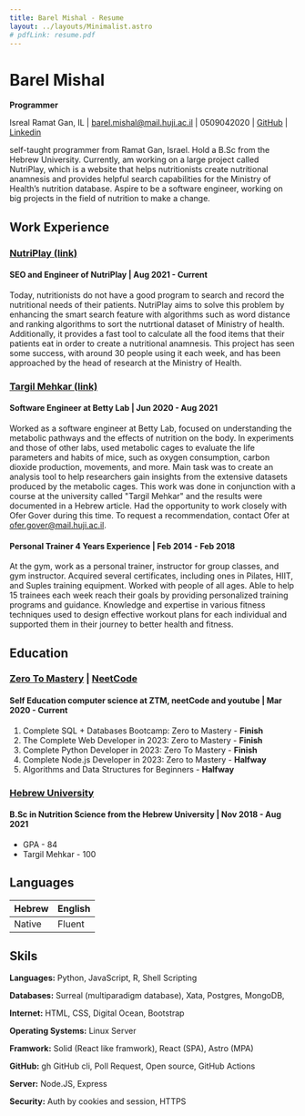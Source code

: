 ```yaml
---
title: Barel Mishal - Resume
layout: ../layouts/Minimalist.astro
# pdfLink: resume.pdf
---
```


# Barel Mishal
<!-- github, linkdin, phone,  -->

**Programmer**

Isreal Ramat Gan, IL | barel.mishal@mail.huji.ac.il | 0509042020 | [GitHub](<https://github.com/barel-mishal>) | [Linkedin](<https://www.linkedin.com/in/barel-mishal/>) 

self-taught programmer from Ramat Gan, Israel. Hold a B.Sc from the Hebrew University. Currently, am working on a large project called NutriPlay, which is a website that helps nutritionists create nutritional anamnesis and provides helpful search capabilities for the Ministry of Health’s nutrition database. Aspire to be a software engineer, working on big projects in the field of nutrition to make a change.

## Work Experience
 
### [NutriPlay (link)](<https://nutriplay.io>)

#### SEO and Engineer of NutriPlay | Aug 2021 - Current

Today, nutritionists do not have a good program to search and record the nutritional needs of their patients. NutriPlay aims to solve this problem by enhancing the smart search feature with algorithms such as word distance and ranking algorithms to sort the nutrtional dataset of Ministry of health. Additionally, it provides a fast tool to calculate all the food items that their patients eat in order to create a nutritional anamnesis. This project has seen some success, with around 30 people using it each week, and has been approached by the head of research at the Ministry of Health.

### [Targil Mehkar (link)](<https://docs.google.com/document/d/1riWszdZaGeG8sQb_88hFiMAbSOKesnofOflr3RHObHo/edit?usp=sharing>)

#### Software Engineer at Betty Lab | Jun 2020 - Aug 2021

Worked as a software engineer at Betty Lab, focused on understanding the metabolic pathways and the effects of nutrition on the body. In experiments and those of other labs, used metabolic cages to evaluate the life parameters and habits of mice, such as oxygen consumption, carbon dioxide production, movements, and more. Main task was to create an analysis tool to help researchers gain insights from the extensive datasets produced by the metabolic cages. This work was done in conjunction with a course at the university called "Targil Mehkar" and the results were documented in a Hebrew article. Had the opportunity to work closely with Ofer Gover during this time. To request a recommendation, contact Ofer at ofer.gover@mail.huji.ac.il.

#### Personal Trainer 4 Years Experience | Feb 2014 - Feb 2018

At the gym, work as a personal trainer, instructor for group classes, and gym instructor. Acquired several certificates, including ones in Pilates, HIIT, and Suples training equipment. Worked with people of all ages. Able to help 15 trainees each week reach their goals by providing personalized training programs and guidance. Knowledge and expertise in various fitness techniques used to design effective workout plans for each individual and supported them in their journey to better health and fitness.

## Education

### [Zero To Mastery](<https://zerotomastery.io/>) | [NeetCode](<https://neetcode.io/>) 

#### Self Education computer science at ZTM, neetCode and youtube | Mar 2020 - Current 
1. Complete SQL + Databases Bootcamp: Zero to Mastery - **Finish**
2. The Complete Web Developer in 2023: Zero to Mastery - **Finish**
3. Complete Python Developer in 2023: Zero To Mastery - **Finish**
4. Complete Node.js Developer in 2023: Zero to Mastery - **Halfway**
5. Algorithms and Data Structures for Beginners - **Halfway**


### [Hebrew University](<https://new.huji.ac.il/>) 

#### B.Sc in Nutrition Science from the Hebrew University | Nov 2018 - Aug 2021

* GPA - 84
* Targil Mehkar - 100

## Languages

| Hebrew | English |
| -------| ------- |
| Native | Fluent  |

## Skils
**Languages:** Python, JavaScript, R, Shell Scripting

**Databases:** Surreal (multiparadigm database), Xata, Postgres, MongoDB, 

**Internet:** HTML, CSS, Digital Ocean, Bootstrap

**Operating Systems:** Linux Server

**Framwork:** Solid (React like framwork), React (SPA), Astro (MPA)

**GitHub:** gh GitHub cli, Poll Request, Open source, GitHub Actions

**Server:** Node.JS, Express

**Security:** Auth by cookies and session, HTTPS


<!-- ## Soft skils  -->

